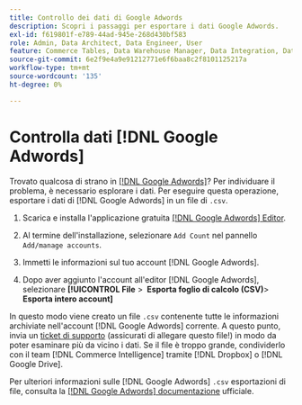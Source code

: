 ```yaml
---
title: Controllo dei dati di Google Adwords
description: Scopri i passaggi per esportare i dati Google Adwords.
exl-id: f619801f-e789-44ad-945e-268d430bf583
role: Admin, Data Architect, Data Engineer, User
feature: Commerce Tables, Data Warehouse Manager, Data Integration, Data Import/Export
source-git-commit: 6e2f9e4a9e91212771e6f6baa8c2f8101125217a
workflow-type: tm+mt
source-wordcount: '135'
ht-degree: 0%

---
```


# Controlla dati [!DNL Google Adwords]

Trovato qualcosa di strano in [[!DNL Google Adwords]](../integrations/google-adwords.md)? Per individuare il problema, è necessario esplorare i dati. Per eseguire questa operazione, esportare i dati di [!DNL Google Adwords] in un file di `.csv`.

1. Scarica e installa l&#39;applicazione gratuita [[!DNL Google Adwords] Editor](https://ads.google.com/home/tools/ads-editor/).

1. Al termine dell&#39;installazione, selezionare `Add Count` nel pannello `Add/manage accounts`.

1. Immetti le informazioni sul tuo account [!DNL Google Adwords].

1. Dopo aver aggiunto l&#39;account all&#39;editor [!DNL Google Adwords], selezionare **[!UICONTROL File** > **&#x200B; Esporta foglio di calcolo (CSV)**> **Esporta intero account]**

In questo modo viene creato un file `.csv` contenente tutte le informazioni archiviate nell&#39;account [!DNL Google Adwords] corrente. A questo punto, invia un [ticket di supporto](https://experienceleague.adobe.com/docs/commerce-knowledge-base/kb/troubleshooting/miscellaneous/mbi-service-policies.html?lang=it) (assicurati di allegare questo file!) in modo da poter esaminare più da vicino i dati. Se il file è troppo grande, condividerlo con il team [!DNL Commerce Intelligence] tramite [!DNL Dropbox] o [!DNL Google Drive].

Per ulteriori informazioni sulle [!DNL Google Adwords] `.csv` esportazioni di file, consulta la [[!DNL Google Adwords] documentazione](https://support.google.com/google-ads/editor/answer/38657?hl=en) ufficiale.
